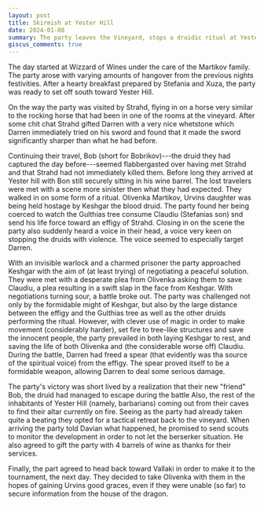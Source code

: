 ```yaml
---
layout: post
title: Skirmish at Yester Hill
date: 2024-01-08
summary: The party leaves the Vineyard, stops a druidic ritual at Yester Hill, and returns to the Vineyard
giscus_comments: true
---
```


The day started at Wizzard of Wines under the care of the Martikov family. The party arose with varying amounts of hangover from the previous nights festivities. After a hearty breakfast prepared by Stefania and Xuza, the party was ready to set off south toward Yester Hill.

On the way the party was visited by Strahd, flying in on a horse very similar to the rocking horse that had been in one of the rooms at the vineyard. After some chit chat Strahd gifted Darren with a very nice whetstone which Darren immediately tried on his sword and found that it made the sword significantly sharper than what he had before.

Continuing their travel, Bob (short for Bobrikov)---the druid they had captured the day before---seemed flabbergasted over having met Strahd and that Strahd had not immediately killed them. Before long they arrived at Yester hill with Bon still securely sitting in his wine barrel. The lost travelers were met with a scene more sinister then what they had expected. They walked in on some form of a ritual. Olivenka Martikov, Urvins daughter was being held hostage by Keshgar the blood druid. The party found her being coerced to watch the Gulthias tree consume Claudiu (Stefanias son) snd send his life force toward an effigy of Strahd. Closing in on the scene the party also suddenly heard a voice in their head, a voice very keen on stopping the druids with violence. The voice seemed to especially target Darren.

With an invisible warlock and a charmed prisoner the party approached Keshgar with the aim of (at least trying) of negotiating a peaceful solution. They were met with a desperate plea from Olivenka asking them to save Claudiu, a plea resulting in a swift slap in the face from Keshgar. With negotiations turning sour, a battle broke out. The party was challenged not only by the formidable might of Keshgar, but also by the large distance between the effigy and the Gulthias tree as well as the other druids performing the ritual. However, with clever use of magic in order to make movement (considerably harder), set fire to tree-like structures and save the innocent people, the party prevailed in both laying Keshgar to rest, and saving the life of both Olivenka and (the considerable worse off) Claudiu. During the battle, Darren had freed a spear (that evidently was tha source of the spiritual voice) from the effigy. The spear proved itself to be a formidable weapon, allowing Darren to deal some serious damage.

The party's victory was short lived by a realization that their new "friend" Bob, the druid had managed to escape during the battle
Also, the rest of the inhabitants of Yester Hill (namely, barbarians) coming out from their caves to find their altar currently on fire. Seeing as the party had already taken quite a beating they opted for a tactical retreat back to the vineyard. When arriving the party told Davian what happened, he promised to send scouts to monitor the development in order to not let the berserker situation. He also agreed to gift the party with 4 barrels of wine as thanks for their services.

Finally, the part agreed to head back toward Vallaki in order to make it to the tournament, the next day. They decided to take Olivenka with them in the hopes of gaining Urvins good graces, even if they were unable (so far) to secure information from the house of the dragon.
